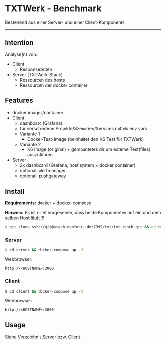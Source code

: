 # TXTWerk - Benchmark

Bestehend aus einer Server- und einer Client-Komponente

---

## Intention

Analyse(n) von:

- Client
  - Responsezeiten
- Server (TXTWerk-Stack)
  - Ressourcen des hosts
  - Ressourcen der docker container






## Features

- docker images/container
- Client
  - dashboard (Grafana)
  - für verschiedene Projekte/Szenarien/Services mittels env vars
  - Variante 1
    - Docker-Test-Image (beinhaltet den K6 Test für TXTWerk)
  - Variante 2
    - K6 Image (original) + gemountetes dir um externe Test(files) auszuführen
- Server
  - 2x dashboard (Grafana; host system + docker container)
  - optional: alertmanager
  - optional: pushgateway  

  

## Install

**Requirements:** docker + docker-compose

**Hinweis:** Es ist nicht vorgesehen, dass beide Komponenten auf ein und dem selben Host läuft !!!

```bash
$ git clone ssh://git@stash.neofonie.de:7999/txt/txt-bench.git && cd txt-bench
```

  

### Server

```bash
$ cd server && docker-compose up -d
```

Webbrowser:

```
http://<HOSTNAME>:3000
```

  

### Client

```bash
$ cd client && docker-compose up -d
```

Webbrowser:

```
http://<HOSTNAME>:3000
```

  

## Usage

Siehe Verzeichnis [Server](server) bzw. [Client](client) ...
